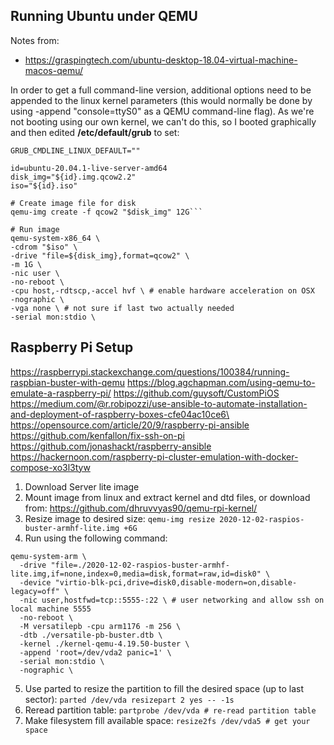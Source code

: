 ## Running Ubuntu under QEMU

Notes from:
* https://graspingtech.com/ubuntu-desktop-18.04-virtual-machine-macos-qemu/

In order to get a full command-line version, additional options need to be appended to the linux kernel parameters (this would normally be done by using -append "console=ttyS0" as a QEMU command-line flag). As we're not booting using our own kernel, we can't do this, so I booted graphically and then edited **/etc/default/grub** to set:
```
GRUB_CMDLINE_LINUX_DEFAULT=""
```

```
id=ubuntu-20.04.1-live-server-amd64
disk_img="${id}.img.qcow2.2"
iso="${id}.iso"

# Create image file for disk
qemu-img create -f qcow2 "$disk_img" 12G```

# Run image
qemu-system-x86_64 \
-cdrom "$iso" \
-drive "file=${disk_img},format=qcow2" \
-m 1G \
-nic user \
-no-reboot \
-cpu host,-rdtscp,-accel hvf \ # enable hardware acceleration on OSX
-nographic \
-vga none \ # not sure if last two actually needed
-serial mon:stdio \
```


## Raspberry Pi Setup
https://raspberrypi.stackexchange.com/questions/100384/running-raspbian-buster-with-qemu
https://blog.agchapman.com/using-qemu-to-emulate-a-raspberry-pi/
https://github.com/guysoft/CustomPiOS
https://medium.com/@r.robipozzi/use-ansible-to-automate-installation-and-deployment-of-raspberry-boxes-cfe04ac10ce6\
https://opensource.com/article/20/9/raspberry-pi-ansible
https://github.com/kenfallon/fix-ssh-on-pi
https://github.com/jonashackt/raspberry-ansible
https://hackernoon.com/raspberry-pi-cluster-emulation-with-docker-compose-xo3l3tyw

1. Download Server lite image
2. Mount image from linux and extract kernel and dtd files, or download from: https://github.com/dhruvvyas90/qemu-rpi-kernel/
3. Resize image to desired size: ```qemu-img resize 2020-12-02-raspios-buster-armhf-lite.img +6G```
4. Run using the following command:

```
qemu-system-arm \
  -drive "file=./2020-12-02-raspios-buster-armhf-lite.img,if=none,index=0,media=disk,format=raw,id=disk0" \
  -device "virtio-blk-pci,drive=disk0,disable-modern=on,disable-legacy=off" \
  -nic user,hostfwd=tcp::5555-:22 \ # user networking and allow ssh on local machine 5555
  -no-reboot \
  -M versatilepb -cpu arm1176 -m 256 \
  -dtb ./versatile-pb-buster.dtb \
  -kernel ./kernel-qemu-4.19.50-buster \
  -append 'root=/dev/vda2 panic=1' \
  -serial mon:stdio \
  -nographic \
```

5. Use parted to resize the partition to fill the desired space (up to last sector): ```parted /dev/vda resizepart 2 yes -- -1s```
6. Reread partition table: ```partprobe /dev/vda # re-read partition table```
7. Make filesystem fill available space: ```resize2fs /dev/vda5 # get your space```
